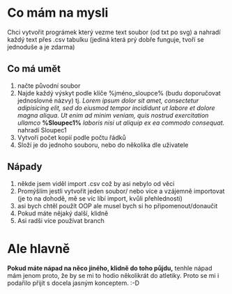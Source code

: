 # Co mám na mysli
Chci vytvořit prográmek který vezme text soubor (od txt po svg) a nahradí každý text přes .csv tabulku (jediná která prý dobře funguje, tvoří se jednoduše a je zdarma)
## Co má umět
1. načte původní soubor
2.  Najde každý výskyt  podle klíče %jméno_sloupce% (budu doporučovat jednoslovné názvy)
    tj.  _Lorem ipsum dolor sit amet, consectetur adipisicing elit, sed do eiusmod tempor incididunt ut labore et dolore magna aliqua. Ut enim ad minim veniam, quis nostrud exercitation ullamco_ **%Sloupec1%**  _laboris nisi ut aliquip ex ea commodo consequat._
    nahradí Sloupec1
3. Vytvoří počet kopií podle počtu řádků
4. Složí je do jednoho souboru, nebo do několika dle uživatele
## Nápady
1. někde jsem viděl import .csv což by asi nebylo od věci
2. Promýšlím jestli vytvořit jeden soubor/ nebo více a vzájemně importovat (je to na dohodě, mě se víc líbí import, kvůli přehlednosti)
3. asi bych chtěl použít OOP ale musel bych si ho připomenout/donaučit
4. Pokud máte nějaký další, klidně
5. Asi radši více používat branch
# **Ale hlavně**
**Pokud máte nápad na něco jiného, klidně do toho půjdu,** tenhle nápad mám jenom proto, že by se mi to hodio několikrát do atletiky.
Proto se mi i podařilo přijít s docela jasným konceptem. :-D
